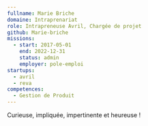 ```yaml
---
fullname: Marie Briche
domaine: Intraprenariat
role: Intrapreneuse Avril, Chargée de projet
github: Marie-briche
missions:
  - start: 2017-05-01
    end: 2022-12-31
    status: admin
    employer: pole-emploi
startups:
  - avril
  - reva
competences:
  - Gestion de Produit
---
```

Curieuse, impliquée, impertinente et heureuse !